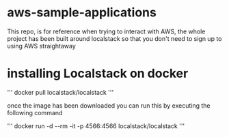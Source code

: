 # aws-sample-applications

This repo, is for reference when trying to interact with AWS, the whole project has been built around localstack so that you don't need to sign up to using AWS straightaway

# installing Localstack on docker

'''
docker pull localstack/localstack
'''

once the image has been downloaded you can run this by executing the following command

'''
docker run -d --rm -it -p 4566:4566 localstack/localstack
'''
